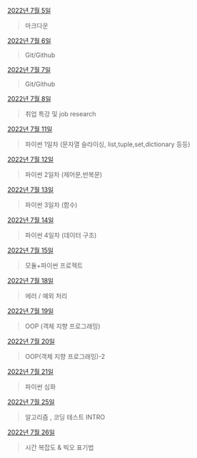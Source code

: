 [2022년 7월 5일](7월/0705/0705.md)

> 마크다운

[2022년 7월 6일](7월/0706/0706.md)

> Git/Github

[2022년 7월 7일](7월/0707/0707.md)

>Git/Github

[2022년 7월 8일](7월/0708/0708.md)

> 취업 특강 및 job research

[2022년 7월 11일](7월/0711/0711.md)

>파이썬 1일차 (문자열 슬라이싱, list,tuple,set,dictionary 등등)

[2022년 7월 12일](7월/0712/0712.md)

>파이썬 2일차 (제어문,반복문)

[2022년 7월 13일](7월/0713/0713.md)

> 파이썬 3일차 (함수)

[2022년 7월 14일](7월/0714/0714.md)

> 파이썬 4일차 (데이터 구조)

[2022년 7월 15일](7월/0715/0715.md)

>모듈+파이썬 프로젝트

[2022년 7월 18일](7월/0718/0718.md)

>에러 / 예외 처리

[2022년 7월 19일](7월/0719/0719.md)

>OOP (객체 지향 프로그래밍)

[2022년 7월 20일](7월/0720/0720.md)

> OOP(객체 지향 프로그래밍)-2

[2022년 7월 21일](7월/0721/0721.md)

>파이썬 심화

[2022년 7월 25일](7월/0725/0725.md)

>알고리즘 , 코딩 테스트 INTRO

[2022년 7월 26일](7월/0726/0726.md)

>시간 복잡도 & 빅오 표기법
